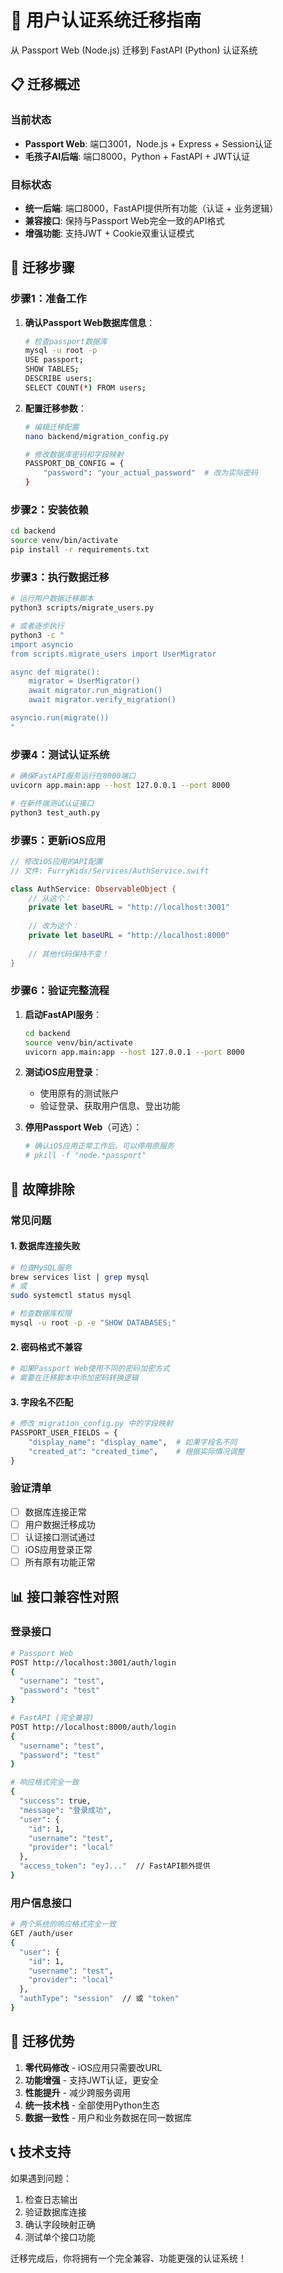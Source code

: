 # 🔄 用户认证系统迁移指南

从 Passport Web (Node.js) 迁移到 FastAPI (Python) 认证系统

## 📋 迁移概述

### 当前状态
- **Passport Web**: 端口3001，Node.js + Express + Session认证
- **毛孩子AI后端**: 端口8000，Python + FastAPI + JWT认证

### 目标状态
- **统一后端**: 端口8000，FastAPI提供所有功能（认证 + 业务逻辑）
- **兼容接口**: 保持与Passport Web完全一致的API格式
- **增强功能**: 支持JWT + Cookie双重认证模式

## 🚀 迁移步骤

### 步骤1：准备工作

1. **确认Passport Web数据库信息**：
   ```bash
   # 检查passport数据库
   mysql -u root -p
   USE passport;
   SHOW TABLES;
   DESCRIBE users;
   SELECT COUNT(*) FROM users;
   ```

2. **配置迁移参数**：
   ```bash
   # 编辑迁移配置
   nano backend/migration_config.py
   
   # 修改数据库密码和字段映射
   PASSPORT_DB_CONFIG = {
       "password": "your_actual_password"  # 改为实际密码
   }
   ```

### 步骤2：安装依赖

```bash
cd backend
source venv/bin/activate
pip install -r requirements.txt
```

### 步骤3：执行数据迁移

```bash
# 运行用户数据迁移脚本
python3 scripts/migrate_users.py

# 或者逐步执行
python3 -c "
import asyncio
from scripts.migrate_users import UserMigrator

async def migrate():
    migrator = UserMigrator()
    await migrator.run_migration()
    await migrator.verify_migration()

asyncio.run(migrate())
"
```

### 步骤4：测试认证系统

```bash
# 确保FastAPI服务运行在8000端口
uvicorn app.main:app --host 127.0.0.1 --port 8000

# 在新终端测试认证接口
python3 test_auth.py
```

### 步骤5：更新iOS应用

```swift
// 修改iOS应用的API配置
// 文件: FurryKids/Services/AuthService.swift

class AuthService: ObservableObject {
    // 从这个：
    private let baseURL = "http://localhost:3001"
    
    // 改为这个：
    private let baseURL = "http://localhost:8000"
    
    // 其他代码保持不变！
}
```

### 步骤6：验证完整流程

1. **启动FastAPI服务**：
   ```bash
   cd backend
   source venv/bin/activate
   uvicorn app.main:app --host 127.0.0.1 --port 8000
   ```

2. **测试iOS应用登录**：
   - 使用原有的测试账户
   - 验证登录、获取用户信息、登出功能

3. **停用Passport Web**（可选）：
   ```bash
   # 确认iOS应用正常工作后，可以停用原服务
   # pkill -f "node.*passport"
   ```

## 🔧 故障排除

### 常见问题

#### 1. 数据库连接失败
```bash
# 检查MySQL服务
brew services list | grep mysql
# 或
sudo systemctl status mysql

# 检查数据库权限
mysql -u root -p -e "SHOW DATABASES;"
```

#### 2. 密码格式不兼容
```python
# 如果Passport Web使用不同的密码加密方式
# 需要在迁移脚本中添加密码转换逻辑
```

#### 3. 字段名不匹配
```python
# 修改 migration_config.py 中的字段映射
PASSPORT_USER_FIELDS = {
    "display_name": "display_name",  # 如果字段名不同
    "created_at": "created_time",    # 根据实际情况调整
}
```

### 验证清单

- [ ] 数据库连接正常
- [ ] 用户数据迁移成功
- [ ] 认证接口测试通过
- [ ] iOS应用登录正常
- [ ] 所有原有功能正常

## 📊 接口兼容性对照

### 登录接口
```bash
# Passport Web
POST http://localhost:3001/auth/login
{
  "username": "test",
  "password": "test"
}

# FastAPI (完全兼容)
POST http://localhost:8000/auth/login
{
  "username": "test", 
  "password": "test"
}

# 响应格式完全一致
{
  "success": true,
  "message": "登录成功",
  "user": {
    "id": 1,
    "username": "test",
    "provider": "local"
  },
  "access_token": "eyJ..."  // FastAPI额外提供
}
```

### 用户信息接口
```bash
# 两个系统的响应格式完全一致
GET /auth/user
{
  "user": {
    "id": 1,
    "username": "test",
    "provider": "local"
  },
  "authType": "session"  // 或 "token"
}
```

## 🎯 迁移优势

1. **零代码修改** - iOS应用只需要改URL
2. **功能增强** - 支持JWT认证，更安全
3. **性能提升** - 减少跨服务调用
4. **统一技术栈** - 全部使用Python生态
5. **数据一致性** - 用户和业务数据在同一数据库

## 📞 技术支持

如果遇到问题：

1. 检查日志输出
2. 验证数据库连接
3. 确认字段映射正确
4. 测试单个接口功能

迁移完成后，你将拥有一个完全兼容、功能更强的认证系统！ 
